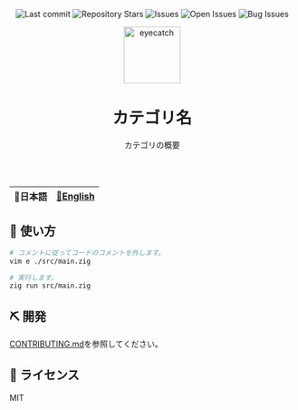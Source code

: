 <div align="center">

![Last commit](https://img.shields.io/github/last-commit/Comamoca/zig-cookbook?style=flat-square)
![Repository Stars](https://img.shields.io/github/stars/Comamoca/zig-cookbook?style=flat-square)
![Issues](https://img.shields.io/github/issues/Comamoca/zig-cookbook?style=flat-square)
![Open Issues](https://img.shields.io/github/issues-raw/Comamoca/zig-cookbook?style=flat-square)
![Bug Issues](https://img.shields.io/github/issues/Comamoca/zig-cookbook/bug?style=flat-square)

<img src="https://emoji2svg.deno.dev/api/🦊" alt="eyecatch" height="100">

# カテゴリ名

カテゴリの概要

<br>
<br>

</div>

<table>
  <thead>
    <tr>
      <th style="text-align:center">🍡日本語</th>
      <th style="text-align:center"><a href="README.md">🍔English</a></th>
    </tr>
  </thead>
</table>

<div align="center">

</div>

## 🚀 使い方

```sh
# コメントに従ってコードのコメントを外します。
vim e ./src/main.zig

# 実行します。
zig run src/main.zig
```

## ⛏️   開発

[CONTRIBUTING.md](../../../CONTRIBUTING.md)を参照してください。

## 📜 ライセンス

MIT
